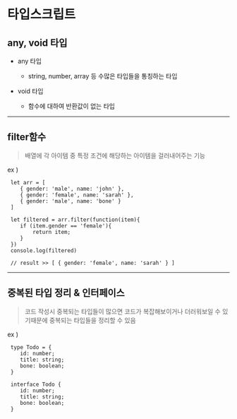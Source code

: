 # 타입스크립트
## any, void 타입
- any 타입
    - string, number, array 등 수많은 타입들을 통칭하는 타입

- void 타입
    - 함수에 대하여 반환값이 없는 타입
---
## filter함수
> 배열에 각 아이템 중 특정 조건에 해당하는 아이템을 걸러내어주는 기능

ex )

     let arr = [
        { gender: 'male', name: 'john' },
        { gender: 'female', name: 'sarah' },
        { gender: 'male', name: 'bone' }
     ]
     
     let filtered = arr.filter(function(item){
        if (item.gender == 'female'){
            return item;
        }
     })
     console.log(filtered)

     // result >> [ { gender: 'female', name: 'sarah' } ]

---

## 중복된 타입 정리 & 인터페이스

> 코드 작성시 중복되는 타입들이 많으면 코드가 복잡해보이거나 더러워보일 수 있기때문에 중복되는 타입들을 정리할 수 있음

ex )

     type Todo = {
        id: number;
        title: string;
        bone: boolean;
     }

     interface Todo {
        id: number;
        title: string;
        bone: boolean;
     }

